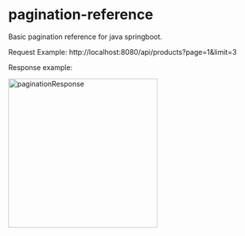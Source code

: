 # pagination-reference
Basic pagination reference for java springboot.

Request Example: http://localhost:8080/api/products?page=1&limit=3

Response example: 

<img width="300" alt="paginationResponse" src="https://i.ibb.co/dgnNy7s/page-img.png">
